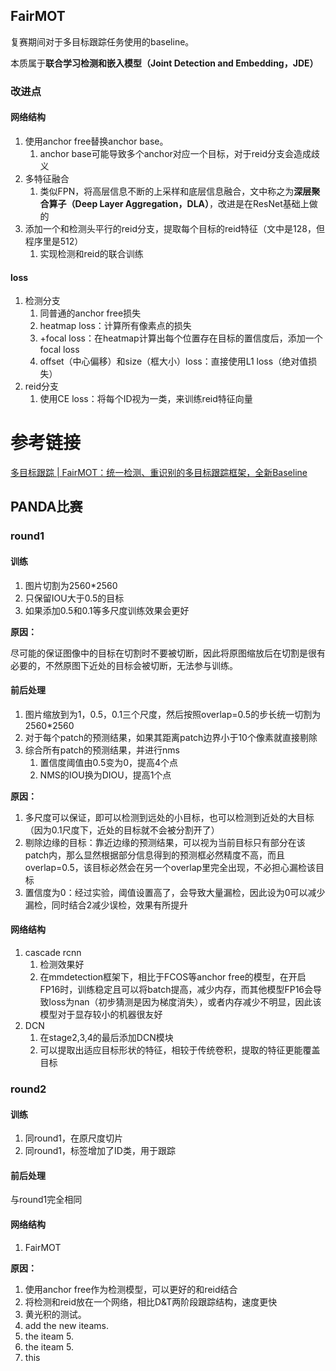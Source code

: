 ## FairMOT

复赛期间对于多目标跟踪任务使用的baseline。

本质属于**联合学习检测和嵌入模型（Joint Detection and Embedding，JDE）**

### 改进点

#### 网络结构

1. 使用anchor free替换anchor base。
   1. anchor base可能导致多个anchor对应一个目标，对于reid分支会造成歧义
2. 多特征融合
   1. 类似FPN，将高层信息不断的上采样和底层信息融合，文中称之为**深层聚合算子（Deep Layer Aggregation，DLA）**，改进是在ResNet基础上做的
3. 添加一个和检测头平行的reid分支，提取每个目标的reid特征（文中是128，但程序里是512）
   1. 实现检测和reid的联合训练

#### loss

1. 检测分支
   1. 同普通的anchor free损失
   2. heatmap loss：计算所有像素点的损失
   3. +focal loss：在heatmap计算出每个位置存在目标的置信度后，添加一个focal loss
   4. offset（中心偏移）和size（框大小）loss：直接使用L1 loss（绝对值损失）
2. reid分支
   1. 使用CE loss：将每个ID视为一类，来训练reid特征向量

# 参考链接

[多目标跟踪 | FairMOT：统一检测、重识别的多目标跟踪框架，全新Baseline](https://cloud.tencent.com/developer/article/1634149)

## PANDA比赛

### round1

#### 训练

1. 图片切割为2560*2560
2. 只保留IOU大于0.5的目标
3. 如果添加0.5和0.1等多尺度训练效果会更好

**原因：**

尽可能的保证图像中的目标在切割时不要被切断，因此将原图缩放后在切割是很有必要的，不然原图下近处的目标会被切断，无法参与训练。

#### 前后处理

1. 图片缩放到为1，0.5，0.1三个尺度，然后按照overlap=0.5的步长统一切割为2560*2560
2. 对于每个patch的预测结果，如果其距离patch边界小于10个像素就直接剔除
3. 综合所有patch的预测结果，并进行nms
   1. 置信度阈值由0.5变为0，提高4个点
   2. NMS的IOU换为DIOU，提高1个点

**原因：**

1. 多尺度可以保证，即可以检测到远处的小目标，也可以检测到近处的大目标（因为0.1尺度下，近处的目标就不会被分割开了）
2. 剔除边缘的目标：靠近边缘的预测结果，可以视为当前目标只有部分在该patch内，那么显然根据部分信息得到的预测框必然精度不高，而且overlap=0.5，该目标必然会在另一个overlap里完全出现，不必担心漏检该目标
3. 置信度为0：经过实验，阈值设置高了，会导致大量漏检，因此设为0可以减少漏检，同时结合2减少误检，效果有所提升

#### 网络结构

1. cascade rcnn
   1. 检测效果好
   2. 在mmdetection框架下，相比于FCOS等anchor free的模型，在开启FP16时，训练稳定且可以将batch提高，减少内存，而其他模型FP16会导致loss为nan（初步猜测是因为梯度消失），或者内存减少不明显，因此该模型对于显存较小的机器很友好
2. DCN
   1. 在stage2,3,4的最后添加DCN模块
   2. 可以提取出适应目标形状的特征，相较于传统卷积，提取的特征更能覆盖目标

### round2

#### 训练

1. 同round1，在原尺度切片
2. 同round1，标签增加了ID类，用于跟踪

#### 前后处理

与round1完全相同

#### 网络结构

1. FairMOT

**原因：**

1. 使用anchor free作为检测模型，可以更好的和reid结合
2. 将检测和reid放在一个网络，相比D&T两阶段跟踪结构，速度更快
3. 黄光积的测试。
4. add the new iteams.
5. the iteam 5.
5. the iteam 5.
6. this 
